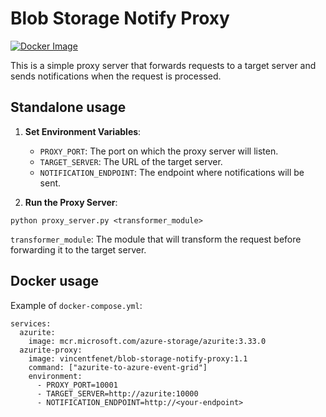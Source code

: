 # Blob Storage Notify Proxy

[![Docker Image](https://badgen.net/badge/icon/docker?icon=docker&label)](https://hub.docker.com/r/vincentfenet/blob-storage-notify-proxy)

This is a simple proxy server that forwards requests to a target server and sends notifications when the request is processed.

## Standalone usage

1. **Set Environment Variables**:
   - `PROXY_PORT`: The port on which the proxy server will listen.
   - `TARGET_SERVER`: The URL of the target server.
   - `NOTIFICATION_ENDPOINT`: The endpoint where notifications will be sent.

2. **Run the Proxy Server**:

```
python proxy_server.py <transformer_module>
```
`transformer_module`: The module that will transform the request before forwarding it to the target server.

## Docker usage

Example of `docker-compose.yml`:
```
services:
  azurite:
    image: mcr.microsoft.com/azure-storage/azurite:3.33.0
  azurite-proxy:
    image: vincentfenet/blob-storage-notify-proxy:1.1
    command: ["azurite-to-azure-event-grid"]
    environment:
      - PROXY_PORT=10001
      - TARGET_SERVER=http://azurite:10000
      - NOTIFICATION_ENDPOINT=http://<your-endpoint>
```
